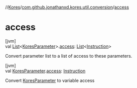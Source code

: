 //[Kores](../../index.md)/[com.github.jonathanxd.kores.util.conversion](index.md)/[access](access.md)

# access

[jvm]\
val [List](https://kotlinlang.org/api/latest/jvm/stdlib/kotlin.collections/-list/index.html)<[KoresParameter](../com.github.jonathanxd.kores.base/-kores-parameter/index.md)>.[access](access.md): [List](https://kotlinlang.org/api/latest/jvm/stdlib/kotlin.collections/-list/index.html)<[Instruction](../com.github.jonathanxd.kores/-instruction/index.md)>

Convert parameter list to a list of access to these parameters.

[jvm]\
val [KoresParameter](../com.github.jonathanxd.kores.base/-kores-parameter/index.md).[access](access.md): [Instruction](../com.github.jonathanxd.kores/-instruction/index.md)

Convert [KoresParameter](../com.github.jonathanxd.kores.base/-kores-parameter/index.md) to variable access

